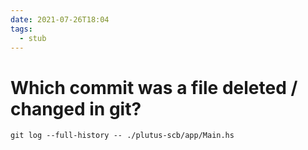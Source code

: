 ```yaml
---
date: 2021-07-26T18:04
tags: 
  - stub
---
```


# Which commit  was a file deleted / changed in git?

```
git log --full-history -- ./plutus-scb/app/Main.hs
```
